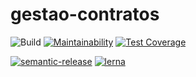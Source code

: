 # gestao-contratos

![Build](https://github.com/tecidosbr/gestao-contratos/workflows/DevOps%20Pipeline/badge.svg?branch=master)
[![Maintainability](https://api.codeclimate.com/v1/badges/3909302811fd0a8c6dd4/maintainability)](https://codeclimate.com/github/tecidosbr/gestao-contratos/maintainability)
[![Test Coverage](https://api.codeclimate.com/v1/badges/3909302811fd0a8c6dd4/test_coverage)](https://codeclimate.com/github/tecidosbr/gestao-contratos/test_coverage)

[![semantic-release](https://img.shields.io/badge/%20%20%F0%9F%93%A6%F0%9F%9A%80-semantic--release-e10079.svg)](https://github.com/semantic-release/semantic-release)
[![lerna](https://img.shields.io/badge/maintained%20with-lerna-cc00ff.svg)](https://lerna.js.org/)
